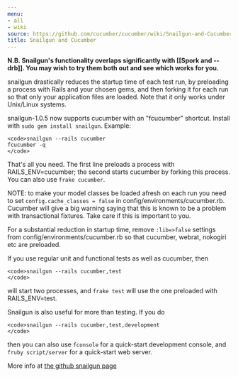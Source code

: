 ```yaml
---
menu:
- all
- wiki
source: https://github.com/cucumber/cucumber/wiki/Snailgun-and-Cucumber/
title: Snailgun and Cucumber
---
```


**N.B. Snailgun's functionality overlaps significantly with \[\[Spork and --drb\]\]. You may wish to try them both out and see which works for you.**

snailgun drastically reduces the startup time of each test run, by preloading a process with Rails and your chosen gems, and then forking it for each run so that only your application files are loaded. Note that it only works under Unix/Linux systems.

snailgun-1.0.5 now supports cucumber with an "fcucumber" shortcut. Install with `sudo gem install snailgun`. Example:

    <code>snailgun --rails cucumber
    fcucumber -q
    </code>

That's all you need. The first line preloads a process with RAILS\_ENV=cucumber; the second starts cucumber by forking this process. You can also use `frake cucumber`.

NOTE: to make your model classes be loaded afresh on each run you need to set `config.cache_classes = false` in config/environments/cucumber.rb. Cucumber will give a big warning saying that this is known to be a problem with transactional fixtures. Take care if this is important to you.

For a substantial reduction in startup time, remove `:lib=>false` settings from config/environments/cucumber.rb so that cucumber, webrat, nokogiri etc are preloaded.

If you use regular unit and functional tests as well as cucumber, then

    <code>snailgun --rails cucumber,test
    </code>

will start two processes, and `frake test` will use the one preloaded with RAILS\_ENV=test.

Snailgun is also useful for more than testing. If you do

    <code>snailgun --rails cucumber,test,development
    </code>

then you can also use `fconsole` for a quick-start development console, and `fruby script/server` for a quick-start web server.

More info at [the github snailgun page](http://github.com/candlerb/snailgun)
